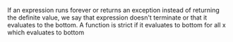 If an expression runs forever or returns an exception instead of returning the definite value, we say that expression doesn't terminate or
that it evaluates to the bottom. A function  is strict if it evaluates to bottom for all x which evaluates to bottom